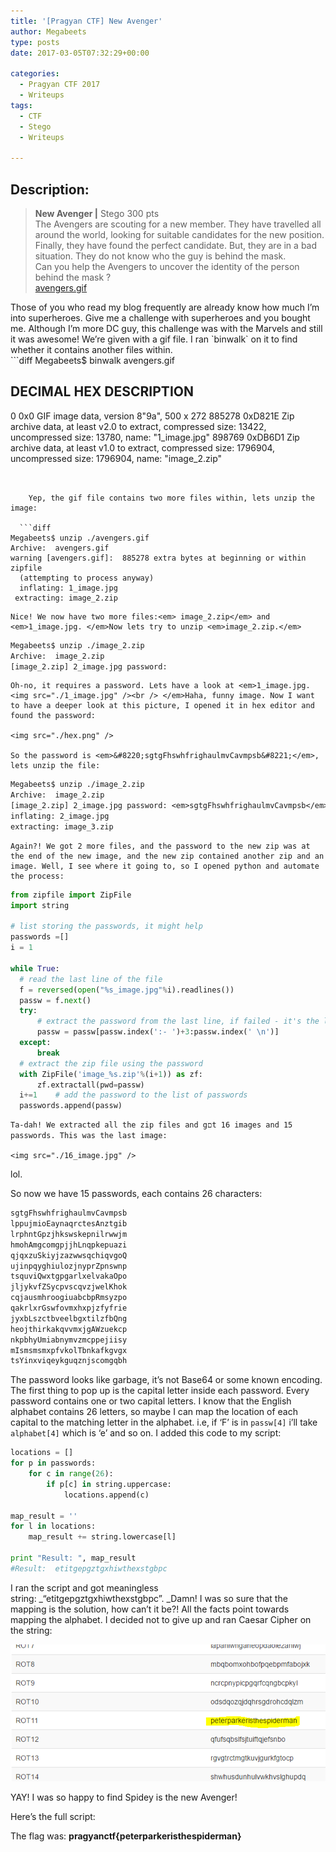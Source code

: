 ```yaml
---
title: '[Pragyan CTF] New Avenger'
author: Megabeets
type: posts
date: 2017-03-05T07:32:29+00:00

categories:
  - Pragyan CTF 2017
  - Writeups
tags:
  - CTF
  - Stego
  - Writeups

---
```

## Description:

> <div class="challenge-description">
>   <strong>New Avenger |</strong> Stego 300 pts
> </div>
> 
> <div class="challenge-description">
>   The Avengers are scouting for a new member. They have travelled all around the world, looking for suitable candidates for the new position.<br /> Finally, they have found the perfect candidate. But, they are in a bad situation. They do not know who the guy is behind the mask.<br /> Can you help the Avengers to uncover the identity of the person behind the mask ?
> </div>
> 
> <div class="challenge-description">
>
> </div>
> 
> <div class="challenge-files">
>   <div>
>     <span class="challenge-attachment"><a class="has-tooltip" title="" href="https://ctf.pragyan.org/download?file_key=759243671b88bc6c3024e12c1fa580fb4017e7e93f70f0bbe4cbaf3e1ed293bc&team_key=a500afc4a171f394f280518fefd78d62f976bf8303f77f3431573fce01c983cb" data-toggle="tooltip" data-placement="right" data-original-title="2.57 MB">avengers.gif</a> </span>
>   </div>
> </div>

<div>
</div>

<div>
  Those of you who read my blog frequently are already know how much I&#8217;m into superheroes. Give me a challenge with superheroes and you bought me. Although I&#8217;m more DC guy, this challenge was with the Marvels and still it was awesome! We&#8217;re given with a gif file. I ran `binwalk` on it to find whether it contains another files within.
</div>

<div>
  ```diff
Megabeets$ binwalk avengers.gif

DECIMAL         HEX             DESCRIPTION
-------------------------------------------------------------------------------------------------------
0               0x0             GIF image data, version 8"9a", 500 x 272
885278          0xD821E         Zip archive data, at least v2.0 to extract, compressed size: 13422, uncompressed size: 13780, name: "1_image.jpg"
898769          0xDB6D1         Zip archive data, at least v1.0 to extract, compressed size: 1796904, uncompressed size: 1796904, name: "image_2.zip"
```

  
    Yep, the gif file contains two more files within, lets unzip the image:
  
  ```diff
Megabeets$ unzip ./avengers.gif
Archive:  avengers.gif
warning [avengers.gif]:  885278 extra bytes at beginning or within zipfile
  (attempting to process anyway)
  inflating: 1_image.jpg
 extracting: image_2.zip
```

  
    Nice! We now have two more files:<em> image_2.zip</em> and <em>1_image.jpg. </em>Now lets try to unzip <em>image_2.zip.</em>
  
  ```diff
Megabeets$ unzip ./image_2.zip
Archive:  image_2.zip
[image_2.zip] 2_image.jpg password:
```

  
    Oh-no, it requires a password. Lets have a look at <em>1_image.jpg.<img src="./1_image.jpg" /><br /> </em>Haha, funny image. Now I want to have a deeper look at this picture, I opened it in hex editor and found the password:
  
    <img src="./hex.png" />
  
    So the password is <em>&#8220;sgtgFhswhfrighaulmvCavmpsb&#8221;</em>, lets unzip the file:
  
  ```diff
Megabeets$ unzip ./image_2.zip
Archive:  image_2.zip
[image_2.zip] 2_image.jpg password: <em>sgtgFhswhfrighaulmvCavmpsb</em>
  inflating: 2_image.jpg
 extracting: image_3.zip
```

  
    Again?! We got 2 more files, and the password to the new zip was at the end of the new image, and the new zip contained another zip and an image. Well, I see where it going to, so I opened python and automate the process:
  
  ```python
from zipfile import ZipFile
import string

# list storing the passwords, it might help 
passwords =[]
i = 1

while True:
    # read the last line of the file
    f = reversed(open("%s_image.jpg"%i).readlines())
    passw = f.next()
    try:
        # extract the password from the last line, if failed - it's the last zip.
        passw = passw[passw.index(':- ')+3:passw.index(' \n')]
    except:
        break
    # extract the zip file using the password
    with ZipFile('image_%s.zip'%(i+1)) as zf:
        zf.extractall(pwd=passw)
    i+=1    # add the password to the list of passwords
    passwords.append(passw)
```

  
    Ta-dah! We extracted all the zip files and gםt 16 images and 15 passwords. This was the last image:
  
    <img src="./16_image.jpg" />
</div>

lol.

So now we have 15 passwords, each contains 26 characters:

```diff
sgtgFhswhfrighaulmvCavmpsb
lppujmioEaynaqrctesAnztgib
lrphntGpzjhkswskepnilrwwjm
hmohAmgcomgpjjhLnqpkepuazi
qjqxzuSkiyjzazwwsqchiqvgoQ
ujinpqyghiulozjnyprZpnswnp
tsquviQwxtgpgarlxelvakaOpo
jljykvfZSycpvscqvzjwelKhok
cqjausmhroogiuabcbpRmsyzpo
qakrlxrGswfovmxhxpjzfyfrie
jyxbLszctbveelbgxtilzfbQng
heojthirkakqvvmxjgAWzuekcp
nkpbhyUmiabnymvzmcppejiisy
mIsmsmsmxpfvkolTbnkafkgvgx
tsYinxviqeykguqznjscomgqbh
```


The password looks like garbage, it&#8217;s not Base64 or some known encoding. The first thing to pop up is the capital letter inside each password. Every password contains one or two capital letters. I know that the English alphabet contains 26 letters, so maybe I can map the location of each capital to the matching letter in the alphabet. i.e, if &#8216;F&#8217; is in `passw[4]` i&#8217;ll take `alphabet[4]` which is &#8216;e&#8217; and so on. I added this code to my script:

```python
locations = []
for p in passwords:
    for c in range(26):
        if p[c] in string.uppercase:
            locations.append(c)

map_result = ''
for l in locations:
    map_result += string.lowercase[l]

print "Result: ", map_result
#Result:  etitgepgztgxhiwthexstgbpc
```


I ran the script and got meaningless string: _&#8220;etitgepgztgxhiwthexstgbpc&#8221;. _Damn! I was so sure that the mapping is the solution, how can&#8217;t it be?! All the facts point towards mapping the alphabet. I decided not to give up and ran Caesar Cipher on the string:

<img src="./peter.png" /> 

YAY! I was so happy to find Spidey is the new Avenger!

Here&#8217;s the full script:



The flag was: **pragyanctf{peterparkeristhespiderman}**

